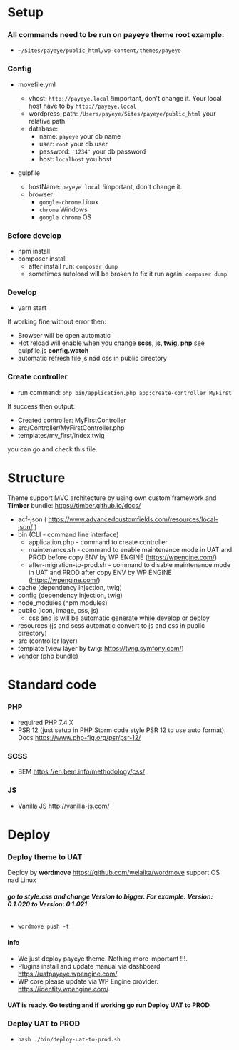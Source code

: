 # Setup

### All commands need to be run on payeye theme root example:

- `~/Sites/payeye/public_html/wp-content/themes/payeye`

### Config

- movefile.yml
    - vhost: `http://payeye.local` !important, don't change it. Your local host have to by `http://payeye.local`
    - wordpress_path: `/Users/payeye/Sites/payeye/public_html` your relative path
    - database:
        - name: `payeye` your db name
        - user: `root` your db user
        - password: `'1234'` your db password
        - host: `localhost` you host

- gulpfile
    - hostName: `payeye.local` !important, don't change it.
    - browser:
        - `google-chrome`  Linux
        - `chrome`  Windows
        - `google chrome`  OS

### Before develop

- npm install
- composer install
    - after install run: `composer dump`
    - sometimes autoload will be broken to fix it run again: `composer dump`

### Develop

- yarn start

If working fine without error then:

- Browser will be open automatic
- Hot reload will enable when you change **scss, js, twig, php** see gulpfile.js **config.watch**
- automatic refresh file js nad css in public directory

### Create controller

- run command: `php bin/application.php app:create-controller MyFirst`

If success then output:

- Created controller: MyFirstController
- src/Controller/MyFirstController.php
- templates/my_first/index.twig

you can go and check this file.

# Structure

Theme support MVC architecture by using own custom framework and **Timber** bundle: https://timber.github.io/docs/

- acf-json ( https://www.advancedcustomfields.com/resources/local-json/ )
- bin (CLI - command line interface)
    - application.php - command to create controller
    - maintenance.sh - command to enable maintenance mode in UAT and PROD before copy ENV by WP ENGINE (https://wpengine.com/)
    - after-migration-to-prod.sh - command to disable maintenance mode in UAT and PROD after copy ENV by WP ENGINE (https://wpengine.com/)
- cache (dependency injection, twig)
- config (dependency injection, twig)
- node_modules (npm modules)
- public (icon, image, css, js)
    - css and js will be automatic generate while develop or deploy
- resources (js and scss automatic convert to js and css in public directory)
- src (controller layer)
- template (view layer by twig: https://twig.symfony.com/)
- vendor (php bundle)

# Standard code

### PHP

- required PHP 7.4.X
- PSR 12 (just setup in PHP Storm code style PSR 12 to use auto format). Docs https://www.php-fig.org/psr/psr-12/

### SCSS

- BEM https://en.bem.info/methodology/css/

### JS

- Vanilla JS http://vanilla-js.com/

# Deploy

### Deploy theme to UAT

Deploy by **wordmove** https://github.com/welaika/wordmove support OS nad Linux

###### **go to style.css and change Version to bigger. For example: Version: 0.1.020 to Version: 0.1.021**

- `wordmove push -t`

#### Info

- We just deploy payeye theme. Nothing more important !!!.
- Plugins install and update manual via dashboard https://uatpayeye.wpengine.com/.
- WP core please update via WP Engine provider. https://identity.wpengine.com/.

#### UAT is ready. Go testing and if working go run Deploy UAT to PROD

### Deploy UAT to PROD

- `bash ./bin/deploy-uat-to-prod.sh`
